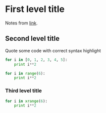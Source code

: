 # First level title

Notes from [link](https://github.com/minhhh/wiki).


## Second level title
Quote some code with correct syntax highlight

```python
for i in [0, 1, 2, 3, 4, 5]:
    print i**2

for i in range(6):
    print i**2
```

### Third level title
```python
for i in xrange(6):
    print i**2
```
